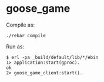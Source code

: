 # goose_game

Compile as:

    ./rebar compile

Run as:

    $ erl -pa _build/default/lib/*/ebin
    1> application:start(gproc).
    ok
    2> goose_game_client:start().
